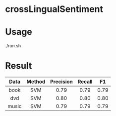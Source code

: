 # crossLingualSentiment

# Usage
./run.sh

# Result
| Data    | Method |  Precision |  Recall    |  F1        |
| :-:     | :-:    |  :-:       | :-:        | :-:        |
| book    | SVM    |  0.79      |0.79        |  0.79      |
| dvd     | SVM    |  0.80      |  0.80      |  0.80      |
| music   | SVM    |  0.79      |  0.79      |  0.79      |